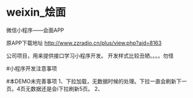 # weixin_烩面
微信小程序——会面APP

原APP下载地址
http://www.zzradio.cn/plus/view.php?aid=8163

公司项目，用来提供接口学习小程序开发。
开发样式比较丑陋。。。。勿怪




#小程序开发注意事项




#本DEMO未完善事项
1、下拉加载，无数据时候的处理。下拉一直会刷新下一页。4页无数据还是会i下拉刷新5页。
2、
